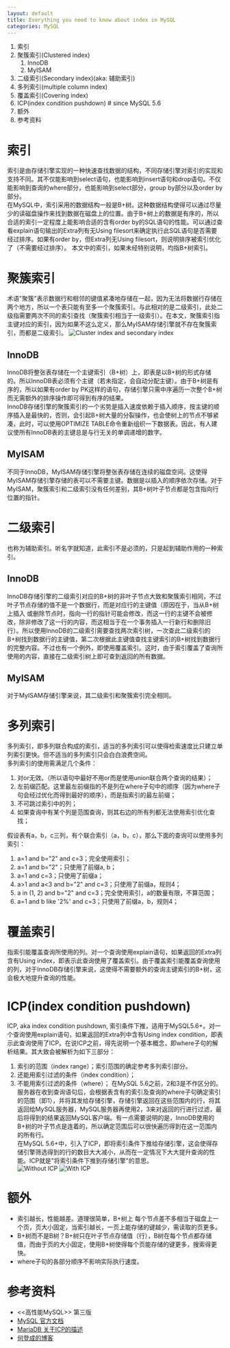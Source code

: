 ```yaml
---
layout: default
title: Everything you need to know about index in MySQL
categories: MySQL
---
```


1. 索引
2. 聚簇索引(Clustered index)
    1. InnoDB
    2. MyISAM
4. 二级索引(Secondary index)(aka: 辅助索引)
5. 多列索引(multiple column index)
6. 覆盖索引(Covering index)
7. ICP(index condition pushdown)    # since MySQL 5.6
8. 额外
9. 参考资料

# 索引
  索引是由存储引擎实现的一种快速查找数据的结构，不同存储引擎对索引的实现和支持不同。其不仅能影响到select语句，也能影响到insert语句和drop语句。不仅能影响到查询的where部分，也能影响到select部分，group by部分以及order by部分。  
  在MySQL中，索引采用的数据结构一般是B+树。这种数据结构使得可以通过尽量少的读磁盘操作来找到数据在磁盘上的位置。由于B+树上的数据是有序的，所以合适的索引一定程度上能影响合适的含有order by的SQL语句的性能。可以通过查看explain语句输出的Extra列有无Using filesort来确定执行此SQL语句是否需要经过排序。如果有order by，但Extra列无Using filesort，则说明排序被索引优化了（不需要经过排序）。
  本文中的索引，如果未经特别说明，均指B+树索引。
# 聚簇索引
  术语"聚簇"表示数据行和相邻的键值紧凑地存储在一起，因为无法将数据行存储在两个地方，所以一个表只能有至多一个聚簇索引。与此相对的是二级索引，此处二级指需要两次不同的索引查找（聚簇索引相当于一级索引）。在本文，聚簇索引指主键对应的索引，因为如果不这么定义，那么MyISAM存储引擎就不存在聚簇索引，而都是二级索引。
![Cluster index and secondary index](/assets/images/cluster-index-and-secondary-index.png)
## InnoDB
  InnoDB将整张表存储在一个主键索引（B+树）上，即表是以B+树的形式存储的。所以InnoDB表必须有个主键（若未指定，会自动分配主键）。由于B+树是有序的，所以如果有order by PK这样的语句，存储引擎只需中序遍历一次整个B+树而无需额外的排序操作即可得到有序的结果。  
  InnoDB存储引擎的聚簇索引的一个劣势是插入速度依赖于插入顺序，按主键的顺序插入是最快的，否则，会引起B+树大量的分裂操作，也会使树上的节点不够紧凑，此时，可以使用OPTIMIZE TABLE命令重新组织一下数据表。因此，有人建议使所有InnoDB表的主键总是与行无关的单调递增的数字。
## MyISAM
  不同于InnoDB，MyISAM存储引擎将整张表存储在连续的磁盘空间。这使得MyISAM存储引擎存储的表可以不需要主键。数据是以插入的顺序依次存储。对于MyISAM，聚簇索引和二级索引没有任何差别，其B+树叶子节点都是包含指向行位置的指针。
# 二级索引
  也称为辅助索引。听名字就知道，此索引不是必须的，只是起到辅助作用的一种索引。
## InnoDB
  InnoDB存储引擎的二级索引对应的B+树的非叶子节点大致和聚簇索引相同，不过叶子节点存储的值不是一个数据行，而是对应行的主键值（原因在于，当从B+树上插入 或删除节点时，指向一行的指针可能会修改，而这一行的主键不会被修改，除非修改了这一行的内容，而这相当于在一个事务插入一行新行和删除旧行）。所以使用InnoDB的二级索引需要查找两次索引树，一次查此二级索引的B+树找到数据行的主键值，第二次根据此主键值查找主键索引的B+树找到数据行的完整内容。不过也有一个例外，即使用覆盖索引。这时，由于索引覆盖了查询所使用的内容，直接在二级索引树上即可查到返回的所有数据。  
## MyISAM
  对于MyISAM存储引擎来说，其二级索引和聚簇索引完全相同。
    
# 多列索引
  多列索引，即多列联合构成的索引，适当的多列索引可以使得检索速度比只建立单列索引更快。但不适当的多列索引只会白白浪费空间。  
  多列索引的使用需满足几个条件：  
  1. 对or无效。（所以语句中最好不用or而是使用union联合两个查询的结果）；
  2. 左前缀匹配。这里最左前缀指的不是列在where子句中的顺序（因为where子句会经过优化而得到最好的顺序），而是指索引的最左前缀；
  3. 不可跳过索引中的列；
  4. 如果查询中有某个列是范围查询，则其右边的所有列都无法使用索引优化查找；  

  假设表有a，b，c三列，有个联合索引（a，b，c），那么下面的查询可以使用多列索引：  
  1. a=1 and b="2" and c=3；完全使用索引；
  2. a=1 and b="2"；只使用了前缀a, b；
  3. a=1 and c=3；只使用了前缀a；
  4. a>1 and a<3 and b="2" and c=3；只使用了前缀a，规则4；
  5. a in (1, 2) and b="2" and c=3；完全使用索引，a的数量有限，不算范围；
  6. a=1 and b like '2%' and c=3；只使用了前缀a，b，规则4；

# 覆盖索引
  指索引能覆盖查询所使用的列。对一个查询使用explain语句，如果返回的Extra列含有Using index，即表示此查询使用了覆盖索引。由于覆盖索引能覆盖查询使用的列，对于InnoDB存储引擎来说，这使得不需要额外的查询主键索引的B+树，这会极大地提升查询的性能。

# ICP(index condition pushdown)
  ICP, aka index condition pushdown, 索引条件下推，适用于MySQL5.6+。对一个查询使用explain语句，如果返回的Extra列中含有Using index condition，即表示此查询使用了ICP。在说ICP之前，得先说明一个基本概念，即where子句的解析结果。其大致会被解析为如下三部分：  
  1. 索引的范围（index range）；索引范围的确定参考多列索引部分。
  2. 还能用索引过滤的条件（index condition）；
  3. 不能用索引过滤的条件（where）；
  在MySQL 5.6之前，2和3是不作区分的。服务器在收到查询语句后，会根据表含有的索引及查询的where子句确定索引的范围（即1），并将其发给存储引擎，存储引擎返回在这些范围内的行，将其返回给MySQL服务器，MySQL服务器再使用2，3来对返回的行进行过滤，最后将得到的结果返回MySQL客户端。有一点需要说明的是，InnoDB使用的B+树的叶子节点是连着的，所以确定范围后可以很快遍历得到在这一范围内的所有行。  
  在MySQL 5.6+中，引入了ICP，即将索引条件下推给存储引擎，这会使得存储引擎筛选得到的行的数目大大减小，从而在一定情况下大大提升查询的性能。ICP就是"将索引条件下推到存储引擎"的意思。  
  ![Without ICP](/assets/images/index-access-2phases.png)
  ![With ICP](/assets/images/index-access-with-icp.png)
  
# 额外
  * 索引越长，性能越差。道理很简单，B+树上 每个节点差不多相当于磁盘上一个页，页大小固定，当索引越长，一页上能存储的键越少，需读取的页更多。
  * B+树而不是B树？B+树只在叶子节点存储值（行），B树在每个节点都存储值，而由于页的大小固定，使用B+树使得每个页能存储的键更多，搜索得更快。
  * where子句的各部分顺序不影响实际执行速度。

# 参考资料
* <<高性能MySQL>> 第三版
* [MySQL 官方文档](https://dev.mysql.com/doc/refman/5.6/en/index-condition-pushdown-optimization.html)
* [MariaDB 关于ICP的描述](https://mariadb.com/kb/en/library/index-condition-pushdown/)
* [何登成的博客](http://hedengcheng.com/?p=577)